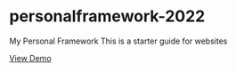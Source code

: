 # personalframework-2022
My Personal Framework
This is a starter guide for websites

[View Demo](https://mtanaka8.github.io/personalframework-2022)